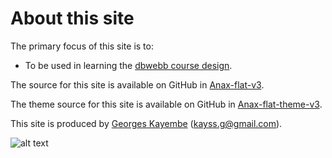 About this site
==============================================

The primary focus of this site is to:

* To be used in learning the [dbwebb course design](http://dbwebb.se/design).

The source for this site is available on GitHub in [Anax-flat-v3](https://github.com/gmiak/anax-flat-v3).

The theme source for this site is available on GitHub in [Anax-flat-theme-v3](https://github.com/gmiak/anax-flat-theme-v3).

This site is produced by [Georges Kayembe](https://dbwebb.se) (kayss.g@gmail.com).

<p>
<img src="img/webdesign.jpg?" alt="alt text" class="mesmall">
</p>
